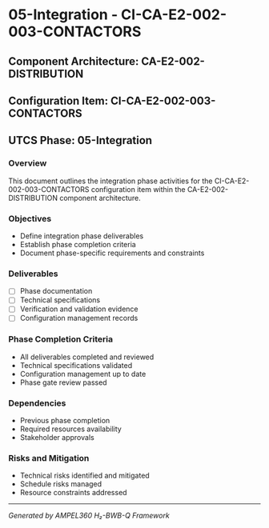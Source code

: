 # 05-Integration - CI-CA-E2-002-003-CONTACTORS

## Component Architecture: CA-E2-002-DISTRIBUTION
## Configuration Item: CI-CA-E2-002-003-CONTACTORS
## UTCS Phase: 05-Integration

### Overview
This document outlines the integration phase activities for the CI-CA-E2-002-003-CONTACTORS configuration item within the CA-E2-002-DISTRIBUTION component architecture.

### Objectives
- Define integration phase deliverables
- Establish phase completion criteria
- Document phase-specific requirements and constraints

### Deliverables
- [ ] Phase documentation
- [ ] Technical specifications
- [ ] Verification and validation evidence
- [ ] Configuration management records

### Phase Completion Criteria
- All deliverables completed and reviewed
- Technical specifications validated
- Configuration management up to date
- Phase gate review passed

### Dependencies
- Previous phase completion
- Required resources availability
- Stakeholder approvals

### Risks and Mitigation
- Technical risks identified and mitigated
- Schedule risks managed
- Resource constraints addressed

---
*Generated by AMPEL360 H₂-BWB-Q Framework*
